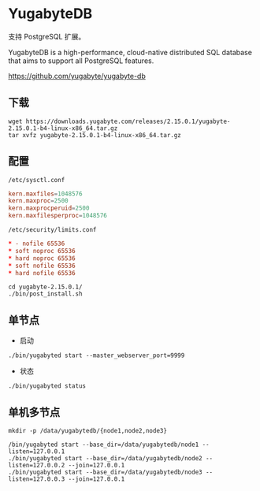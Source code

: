 # YugabyteDB

支持 PostgreSQL 扩展。

YugabyteDB is a high-performance, cloud-native distributed SQL database that aims to support all PostgreSQL features.

https://github.com/yugabyte/yugabyte-db

## 下载

```shell
wget https://downloads.yugabyte.com/releases/2.15.0.1/yugabyte-2.15.0.1-b4-linux-x86_64.tar.gz
tar xvfz yugabyte-2.15.0.1-b4-linux-x86_64.tar.gz
```

## 配置

`/etc/sysctl.conf`

```conf
kern.maxfiles=1048576
kern.maxproc=2500
kern.maxprocperuid=2500
kern.maxfilesperproc=1048576
```

`/etc/security/limits.conf`
```conf
* - nofile 65536
* soft noproc 65536
* hard noproc 65536
* soft nofile 65536
* hard nofile 65536
```

```shell
cd yugabyte-2.15.0.1/
./bin/post_install.sh
```

## 单节点

* 启动
```shell
./bin/yugabyted start --master_webserver_port=9999
```

* 状态

```shell
./bin/yugabyted status
```

## 单机多节点

```shell
mkdir -p /data/yugabytedb/{node1,node2,node3}

/bin/yugabyted start --base_dir=/data/yugabytedb/node1 --listen=127.0.0.1
./bin/yugabyted start --base_dir=/data/yugabytedb/node2 --listen=127.0.0.2 --join=127.0.0.1
./bin/yugabyted start --base_dir=/data/yugabytedb/node3 --listen=127.0.0.3 --join=127.0.0.1
```
